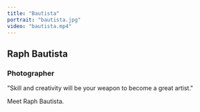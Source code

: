 ```yaml
---
title: "Bautista"
portrait: "bautista.jpg"
video: "bautista.mp4"
---
```


## Raph Bautista
### Photographer

"Skill and creativity will be your weapon to become a great artist."

Meet Raph Bautista.